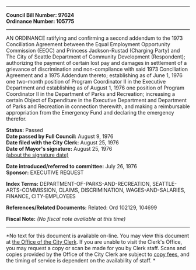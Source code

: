 * * * * *  
  
**Council Bill Number: [](#h0)[](#h2)97624**   
**Ordinance Number: 105775**  
  
* * * * *  
  
AN ORDINANCE ratifying and confirming a second addendum to the 1973 Conciliation Agreement between the Equal Employment Opportunity Commission (EEOC) and Princess Jackson-Rustad (Charging Party) and The City of Seattle Department of Community Development (Respondent); authorizing the payment of certain lost pay and damages in settlement of a grievance of discrimination and non-compliance with said 1973 Conciliation Agreement and a 1975 Addendum thereto; establishing as of June 1, 1976 one two-month position of Program Coordinator II in the Executive Department and establishing as of August 1, 1976 one position of Program Coordinator II in the Department of Parks and Recreation; increasing a certain Object of Expenditure in the Executive Department and Department of Parks and Recreation in connection therewith, and making a reimbursable appropriation from the Emergency Fund and declaring the emergency therefor.  
  
**Status:** Passed   
**Date passed by Full Council:** August 9, 1976   
**Date filed with the City Clerk:** August 25, 1976   
**Date of Mayor's signature:** August 25, 1976   
[(about the signature date)](/~public/approvaldate.htm)   
  
  
**Date introduced/referred to committee:** July 26, 1976   
**Sponsor:** EXECUTIVE REQUEST   
  
**Index Terms:** DEPARTMENT-OF-PARKS-AND-RECREATION, SEATTLE-ARTS-COMMISSION, CLAIMS, DISCRIMINATION, WAGES-AND-SALARIES, FINANCE, CITY-EMPLOYEES  
  
**References/Related Documents:** Related: Ord 102129, 104699  
  
**Fiscal Note:** *(No fiscal note available at this time)*  
  
* * * * *  
  
*No text for this document is available on-line. You may view this document at [the Office of the City Clerk](http://www.seattle.gov/leg/clerk/contactUs.htm). If you are unable to visit the Clerk's Office, you may request a copy or scan be made for you by Clerk staff. Scans and copies provided by the Office of the City Clerk are subject to [copy fees](http://clerk.seattle.gov/~public/clerkfees.htm), and the timing of service is dependent on the availability of staff. *  
  
  
